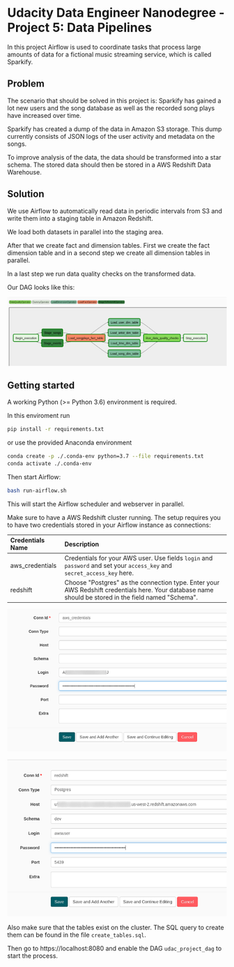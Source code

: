 # Udacity Data Engineer Nanodegree - Project 5: Data Pipelines

In this project Airflow is used to coordinate tasks that process large
amounts of data for a fictional music streaming service, which is called
Sparkify.

## Problem

The scenario that should be solved in this project is: 
Sparkify has gained a lot new users and the song database as well as the
recorded song plays have increased over time.

Sparkify has created a dump of the data in Amazon S3 storage.
This dump currently consists of JSON logs of the user activity and metadata
on the songs.

To improve analysis of the data, the data should be transformed into a star
schema.
The stored data should then be stored in a AWS Redshift Data Warehouse.

## Solution

We use Airflow to automatically read data in periodic intervals from S3 and
write them into a staging table in Amazon Redshift.

We load both datasets in parallel into the staging area.

After that we create fact and dimension tables.
First we create the fact dimension table and in a second step we create all
dimension tables in parallel.

In a last step we run data quality checks on the transformed data.

Our DAG looks like this:

![](./assets/project5-dag.png)


## Getting started

A working Python (>= Python 3.6) environment is required.

In this enviroment run

```bash
pip install -r requirements.txt
``` 

or use the provided Anaconda environment

```bash
conda create -p ./.conda-env python=3.7 --file requirements.txt
conda activate ./.conda-env
```

Then start Airflow:

```bash
bash run-airflow.sh
```

This will start the Airflow scheduler and webserver in parallel.

Make sure to have a AWS Redshift cluster running.
The setup requires you to have two credentials stored in your Airflow
instance as connections:

| Credentials Name | Description |
|:--|:--|
| aws_credentials  | Credentials for your AWS user. Use fields `login` and `password` and set your `access_key` and `secret_access_key` here.  |
| redshift | Choose "Postgres" as the connection type. Enter your AWS Redshift credentials here. Your database name should be stored in the field named "Schema". |

![](assets/airflow-credentials-1.png)

![](assets/airflow-credentials-2.png)

Also make sure that the tables exist on the cluster.
The SQL query to create them can be found in the file `create_tables.sql`.

Then go to https://localhost:8080 and enable the DAG `udac_project_dag` to start the process.
